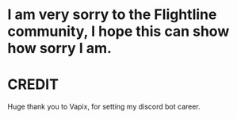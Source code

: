 # I am very sorry to the Flightline community, I hope this can show how sorry I am.

# CREDIT

Huge thank you to Vapix, for setting my discord bot career.

